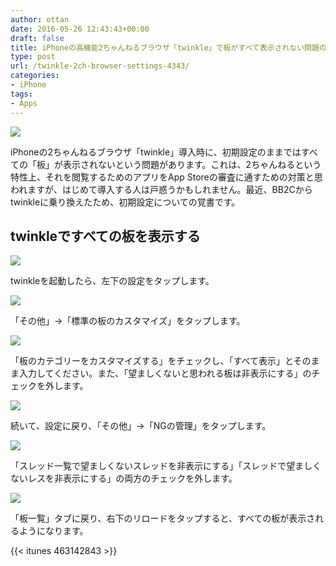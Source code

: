 ```yaml
---
author: ottan
date: 2016-05-26 12:43:43+00:00
draft: false
title: iPhoneの高機能2ちゃんねるブラウザ「twinkle」で板がすべて表示されない問題の対処法
type: post
url: /twinkle-2ch-browser-settings-4343/
categories:
- iPhone
tags:
- Apps
---
```


![](/uploads/2016/05/160526-5746edb2cc9a9.jpg)






iPhoneの2ちゃんねるブラウザ「twinkle」導入時に、初期設定のままではすべての「板」が表示されないという問題があります。これは、2ちゃんねるという特性上、それを閲覧するためのアプリをApp Storeの審査に通すための対策と思われますが、はじめて導入する人は戸惑うかもしれません。最近、BB2Cからtwinkleに乗り換えたため、初期設定についての覚書です。





## twinkleですべての板を表示する





![](/uploads/2016/05/160526-5746edba15858.png)






twinkleを起動したら、左下の設定をタップします。





![](/uploads/2016/05/160526-5746edbfb6ea7.png)






「その他」→「標準の板のカスタマイズ」をタップします。





![](/uploads/2016/05/160526-5746edc531251.png)






「板のカテゴリーをカスタマイズする」をチェックし、「すべて表示」とそのまま入力してください。また、「望ましくないと思われる板は非表示にする」のチェックを外します。





![](/uploads/2016/05/160526-5746edcd9d145.png)






続いて、設定に戻り、「その他」→「NGの管理」をタップします。





![](/uploads/2016/05/160526-5746edd3ca823.png)






「スレッド一覧で望ましくないスレッドを非表示にする」「スレッドで望ましくないレスを非表示にする」の両方のチェックを外します。





![](/uploads/2016/05/160526-5746edda63808.png)






「板一覧」タブに戻り、右下のリロードをタップすると、すべての板が表示されるようになります。



{{< itunes 463142843 >}}
